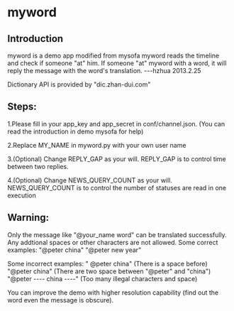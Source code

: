 myword
====

Introduction
----

myword is a demo app modified from mysofa
myword reads the timeline and check if someone "at" him.
If someone "at" myword with a word, it will reply the message with the word's translation.
                                    ---hzhua 2013.2.25
															
Dictionary API is provided by "dic.zhan-dui.com"

Steps:
----

1.Please fill in your app_key and app_secret in conf/channel.json. (You can read the introduction in demo mysofa for help)

2.Replace MY_NAME in myword.py with your own user name

3.(Optional) Change REPLY_GAP as your will. REPLY_GAP is to control time between two replies.

4.(Optional) Change NEWS_QUERY_COUNT as your will. NEWS_QUERY_COUNT is to control the number of statuses are read in one execution

Warning:
----
Only the message like "@your_name word" can be translated successfully. Any addtional spaces or other characters are not allowed.
Some correct examples:
"@peter china"
"@peter new year"

Some incorrect examples:
" @peter china" (There is a space before)
"@peter  china" (There are two space between "@peter" and "china")
"@peter ---- china ----" (Too many illegal characters and space)

You can improve the demo with higher resolution capability (find out the word even the message is obscure).


